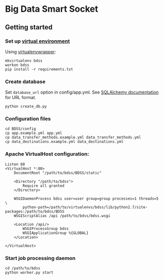 # Big Data Smart Socket

## Getting started

### Set up [virtual environment](http://docs.python-guide.org/en/latest/dev/virtualenvs/)

Using [virtualenvwrapper](http://virtualenvwrapper.readthedocs.org/en/latest/index.html):

```Shell
mkvirtualenv bdss
workon bdss
pip install -r requirements.txt
```

### Create database

Set `database_url` option in config/app.yml.
See [SQLAlchemy documentation](http://docs.sqlalchemy.org/en/rel_0_9/core/engines.html#database-urls) for URL format.

```Shell
python create_db.py
```

### Configuration files

```Shell
cd BDSS/config
cp app.example.yml app.yml
cp data_transfer_methods.example.yml data_transfer_methods.yml
cp data_destinations.example.yml data_destinations.yml
```

### Apache VirtualHost configuration:

```ApacheConf
Listen 80
<VirtualHost *:80>
	DocumentRoot "/path/to/bdss/BDSS/static"

	<Directory "/path/to/bdss">
		Require all granted
	</Directory>

	WSGIDaemonProcess bdss user=user group=group processes=1 threads=5 \
		python-path=/path/to/virtualenvs/bdss/lib/python2.7/site-packages:/path/to/bdss/BDSS
	WSGIScriptAlias /api /path/to/bdss/bdss.wsgi

	<Location /api/>
		WSGIProcessGroup bdss
		WSGIApplicationGroup %{GLOBAL}
	</Location>

</VirtualHost>
```

### Start job processing daemon

```Shell
cd /path/to/bdss
python worker.py start
```
